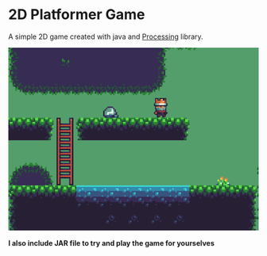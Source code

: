# 2D Platformer Game

A simple 2D game created with java and [Processing](https://www.processing.org) library.

![Gameplay image](images/img1.png)

**I also include JAR file to try and play the game for yourselves**
